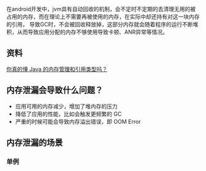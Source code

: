在android开发中，jvm具有自动回收的机制，会不定时不定期的去清理无用的被占用的内存，而在理论上不需要再被使用的内存，在实际中却还持有对这一块内存的引用，
导致GC时，不会被回收释放掉，这部分内存就会随着程序的运行不断堆积，从而导致应用分配的内存不够使用导致卡顿、ANR异常等情况。

## 资料
[你真的懂 Java 的内存管理和引用类型吗？](https://www.jianshu.com/p/8ad00f5b06be)


## 内存泄漏会导致什么问题？
- 应用可用的内存减少，增加了堆内存的压力
- 降低了应用的性能，比如会触发更频繁的 GC
- 严重的时候可能会导致内存溢出错误，即 OOM Error


## 内存泄漏的场景
### 单例